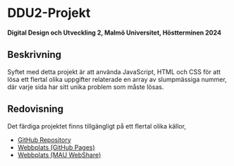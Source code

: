 # DDU2-Projekt
**Digital Design och Utveckling 2, Malmö Universitet, Höstterminen 2024**

## Beskrivning

Syftet med detta projekt är att använda JavaScript, HTML och CSS för att lösa ett flertal olika uppgifter relaterade en array av slumpmässiga nummer, där varje sida har sitt unika problem som måste lösas.

## Redovisning

Det färdiga projektet finns tillgängligt på ett flertal olika källor,

- [GitHub Repository](https://github.com/siggebrandt/DDU2-Projekt)
- [Webbplats (GitHub Pages)](https://siggebrandt.github.io/DDU2-Projekt)
- [Webbplats (MAU WebShare)](https://webshare.mah.se/aq2697/ddu2/projekt/)
